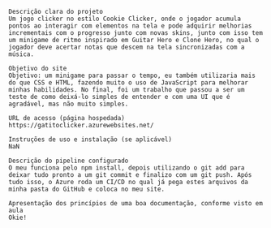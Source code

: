 

    Descrição clara do projeto
    Um jogo clicker no estilo Cookie Clicker, onde o jogador acumula pontos ao interagir com elementos na tela e pode adquirir melhorias incrementais com o progresso junto com novas skins, junto com isso tem um minigame de ritmo inspirado em Guitar Hero e Clone Hero, no qual o jogador deve acertar notas que descem na tela sincronizadas com a música.

    Objetivo do site
    Objetivo: um minigame para passar o tempo, eu também utilizaria mais do que CSS e HTML, fazendo muito o uso de JavaScript para melhorar minhas habilidades. No final, foi um trabalho que passou a ser um teste de como deixá-lo simples de entender e com uma UI que é agradável, mas não muito simples.

    URL de acesso (página hospedada)
    https://gatitoclicker.azurewebsites.net/

    Instruções de uso e instalação (se aplicável)
    NaN

    Descrição do pipeline configurado
    O meu funciona pelo npm install, depois utilizando o git add para deixar tudo pronto a um git commit e finalizo com um git push. Após tudo isso, o Azure roda um CI/CD no qual já pega estes arquivos da minha pasta do GitHub e coloca no meu site.

    Apresentação dos princípios de uma boa documentação, conforme visto em aula
    Okie!